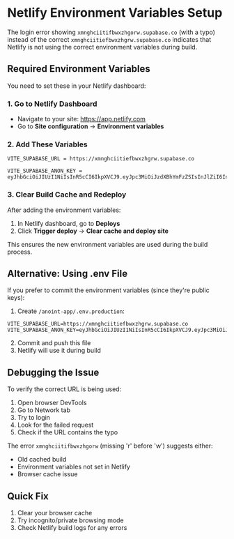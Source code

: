 # Netlify Environment Variables Setup

The login error showing `xmnghciitifbwxzhgorw.supabase.co` (with a typo) instead of the correct `xmnghciitiefbwxzhgrw.supabase.co` indicates that Netlify is not using the correct environment variables during build.

## Required Environment Variables

You need to set these in your Netlify dashboard:

### 1. Go to Netlify Dashboard
- Navigate to your site: https://app.netlify.com
- Go to **Site configuration** → **Environment variables**

### 2. Add These Variables

```
VITE_SUPABASE_URL = https://xmnghciitiefbwxzhgrw.supabase.co
```
```
VITE_SUPABASE_ANON_KEY = eyJhbGciOiJIUzI1NiIsInR5cCI6IkpXVCJ9.eyJpc3MiOiJzdXBhYmFzZSIsInJlZiI6InhtbmdoY2lpdGllZmJ3eHpoZ3J3Iiwicm9sZSI6ImFub24iLCJpYXQiOjE3NTM3MjM0NzMsImV4cCI6MjA2OTI5OTQ3M30.dIeGonQS9a0ZhFo5WVYj1zMxtmm5juE35oCJSMm62a4
```

### 3. Clear Build Cache and Redeploy

After adding the environment variables:

1. In Netlify dashboard, go to **Deploys**
2. Click **Trigger deploy** → **Clear cache and deploy site**

This ensures the new environment variables are used during the build process.

## Alternative: Using .env File

If you prefer to commit the environment variables (since they're public keys):

1. Create `/anoint-app/.env.production`:
```env
VITE_SUPABASE_URL=https://xmnghciitiefbwxzhgrw.supabase.co
VITE_SUPABASE_ANON_KEY=eyJhbGciOiJIUzI1NiIsInR5cCI6IkpXVCJ9.eyJpc3MiOiJzdXBhYmFzZSIsInJlZiI6InhtbmdoY2lpdGllZmJ3eHpoZ3J3Iiwicm9sZSI6ImFub24iLCJpYXQiOjE3NTM3MjM0NzMsImV4cCI6MjA2OTI5OTQ3M30.dIeGonQS9a0ZhFo5WVYj1zMxtmm5juE35oCJSMm62a4
```

2. Commit and push this file
3. Netlify will use it during build

## Debugging the Issue

To verify the correct URL is being used:

1. Open browser DevTools
2. Go to Network tab
3. Try to login
4. Look for the failed request
5. Check if the URL contains the typo

The error `xmnghciitifbwxzhgorw` (missing 'r' before 'w') suggests either:
- Old cached build
- Environment variables not set in Netlify
- Browser cache issue

## Quick Fix

1. Clear your browser cache
2. Try incognito/private browsing mode
3. Check Netlify build logs for any errors